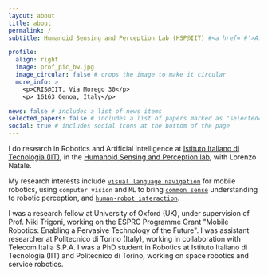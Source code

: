 ```yaml
---
layout: about
title: about
permalink: /
subtitle: Humanoid Sensing and Perception Lab (HSP@IIT) #<a href='#'>Affiliations</a>. Address. Contacts. Moto. Etc.

profile:
  align: right
  image: prof_pic_bw.jpg
  image_circular: false # crops the image to make it circular
  more_info: >
    <p>CRIS@IIT, Via Morego 30</p>
    <p> 16163 Genoa, Italy</p>

news: false # includes a list of news items
selected_papers: false # includes a list of papers marked as "selected={true}"
social: true # includes social icons at the bottom of the page
---
```


I do research in Robotics and Artificial Intelligence at [Istituto Italiano di Tecnologia (IIT)](http://iit.it), in the [Humanoid Sensing and Perception lab](https://hsp.iit.it/home), with Lorenzo Natale.

My research interests include [`visual language navigation`](themes/VLN) for mobile robotics, using `computer vision` and `ML` to bring [`common sense`](themes/commonsense) understanding to robotic perception, and [`human-robot interaction`](themes/HRI).

I was a research fellow at University of Oxford (UK), under supervision of Prof. Niki Trigoni, working on the ESPRC Programme Grant "Mobile Robotics: Enabling a Pervasive Technology of the Future". I was assistant researcher at Politecnico di Torino (Italy), working in collaboration with Telecom Italia S.P.A. I was a PhD student in Robotics at Istituto Italiano di Tecnologia (IIT) and Politecnico di Torino, working on space robotics and service robotics.
